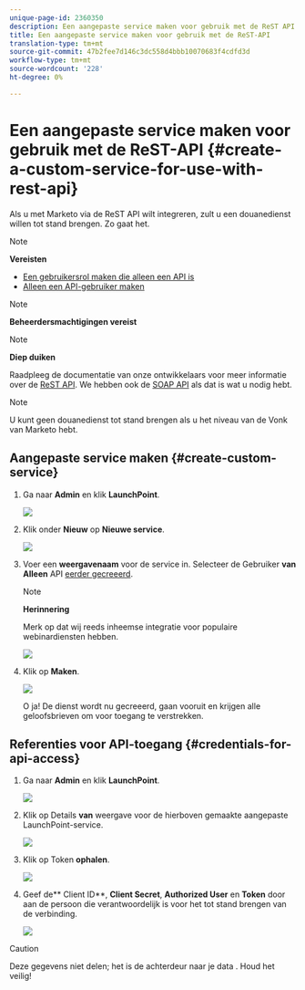 ```yaml
---
unique-page-id: 2360350
description: Een aangepaste service maken voor gebruik met de ReST API - Marketo Docs - Productdocumentatie
title: Een aangepaste service maken voor gebruik met de ReST-API
translation-type: tm+mt
source-git-commit: 47b2fee7d146c3dc558d4bbb10070683f4cdfd3d
workflow-type: tm+mt
source-wordcount: '228'
ht-degree: 0%

---
```



# Een aangepaste service maken voor gebruik met de ReST-API {#create-a-custom-service-for-use-with-rest-api}

Als u met Marketo via de ReST API wilt integreren, zult u een douanedienst willen tot stand brengen. Zo gaat het.

>[!NOTE]
>
>**Vereisten**
>
>* [Een gebruikersrol maken die alleen een API is](../../../product-docs/administration/users-and-roles/create-an-api-only-user-role.md)
>* [Alleen een API-gebruiker maken](../../../product-docs/administration/users-and-roles/create-an-api-only-user.md)

>



>[!NOTE]
>
>**Beheerdersmachtigingen vereist**

>[!NOTE]
>
>**Diep duiken**
>
>Raadpleeg de documentatie van onze ontwikkelaars voor meer informatie over de [ReST API](http://developers.marketo.com/documentation/rest/). We hebben ook de [SOAP API](http://developers.marketo.com/documentation/soap/) als dat is wat u nodig hebt.

>[!NOTE]
>
>U kunt geen douanedienst tot stand brengen als u het niveau van de Vonk van Marketo hebt.

## Aangepaste service maken {#create-custom-service}

1. Ga naar **Admin** en klik **LaunchPoint**.

   ![](assets/image2014-9-19-10-3a38-3a15.png)

1. Klik onder **Nieuw** op **Nieuwe service**.

   ![](assets/image2014-9-19-10-3a38-3a22.png)

1. Voer een **weergavenaam** voor de service in. Selecteer de Gebruiker **van Alleen** API [eerder gecreeerd](../../../product-docs/administration/users-and-roles/create-an-api-only-user.md).

   >[!NOTE]
   >
   >**Herinnering**
   >
   >Merk op dat wij reeds inheemse integratie voor populaire webinardiensten hebben.

   ![](assets/image2014-9-19-10-3a38-3a32.png)

1. Klik op **Maken**.

   ![](assets/image2014-9-19-10-3a39-3a28.png)

   O ja! De dienst wordt nu gecreeerd, gaan vooruit en krijgen alle geloofsbrieven om voor toegang te verstrekken.

## Referenties voor API-toegang {#credentials-for-api-access}

1. Ga naar **Admin** en klik **LaunchPoint**.

   ![](assets/image2014-9-19-10-3a42-3a11.png)

1. Klik op Details **van** weergave voor de hierboven gemaakte aangepaste LaunchPoint-service.

   ![](assets/image2014-9-19-10-3a42-3a16.png)

1. Klik op Token **ophalen**.

   ![](assets/image2014-9-19-10-3a42-3a24.png)

1. Geef de** Client ID**, **Client Secret**, **Authorized User** en **Token** door aan de persoon die verantwoordelijk is voor het tot stand brengen van de verbinding.

   ![](assets/image2014-9-19-10-3a42-3a38.png)

>[!CAUTION]
>
>Deze gegevens niet delen; het is de achterdeur naar je data . Houd het veilig!

